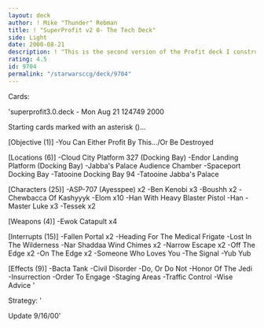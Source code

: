 ```yaml
---
layout: deck
author: ! Mike "Thunder" Rebman
title: ! "SuperProfit v2 0- The Tech Deck"
side: Light
date: 2000-08-21
description: ! "This is the second version of the Profit deck I constructed which has done very well during playtesting. Powerful, versatile, balanced, and consistant..."
rating: 4.5
id: 9704
permalink: "/starwarsccg/deck/9704"
---
```

Cards: 

'superprofit3.0.deck - Mon Aug 21 124749 2000

Starting cards marked with an asterisk ()...

[Objective (1)]
-You Can Either Profit By This.../Or Be Destroyed

[Locations (6)]
-Cloud City Platform 327 (Docking Bay)
-Endor Landing Platform (Docking Bay)
-Jabba's Palace Audience Chamber
-Spaceport Docking Bay
-Tatooine Docking Bay 94
-Tatooine Jabba's Palace

[Characters (25)]
-ASP-707 (Ayesspee) x2
-Ben Kenobi x3
-Boushh x2
-Chewbacca Of Kashyyyk
-Elom x10
-Han With Heavy Blaster Pistol
-Han
-Master Luke x3
-Tessek x2

[Weapons (4)]
-Ewok Catapult x4

[Interrupts (15)]
-Fallen Portal x2
-Heading For The Medical Frigate
-Lost In The Wilderness
-Nar Shaddaa Wind Chimes x2
-Narrow Escape x2
-Off The Edge x2
-On The Edge x2
-Someone Who Loves You
-The Signal
-Yub Yub

[Effects (9)]
-Bacta Tank
-Civil Disorder
-Do, Or Do Not
-Honor Of The Jedi
-Insurrection
-Order To Engage
-Staging Areas
-Traffic Control
-Wise Advice '

Strategy: '


Update 9/16/00'
